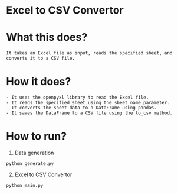# Excel to CSV Convertor

# What this does?
    It takes an Excel file as input, reads the specified sheet, and converts it to a CSV file.

# How it does?
    - It uses the openpyxl library to read the Excel file.
    - It reads the specified sheet using the sheet_name parameter.
    - It converts the sheet data to a DataFrame using pandas.
    - It saves the DataFrame to a CSV file using the to_csv method.

# How to run?
1. Data generation
```
python generate.py
```
    
2. Excel to CSV Convertor
```
python main.py
```
